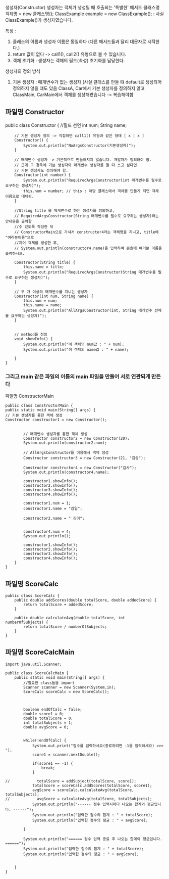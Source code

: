 생성자(Constructor)
생성자는 객체가 생성될 때 호출되는 '특별한' 메서드
클래스명 객체명 = new 클래스명();
ClassExample example = new ClassExample();
: 사실 ClassExample()가 생성자였습니다.

특징 :
1. 클래스의 이름과 생성자 이름은 동일하다
   (다른 메서드들과 달리 대문자로 시작한다.)
 2. return 값이 없다 -> call1(), call2() 유형으로 볼 수 있습니다.
3. 객체 초기화 : 생성자는 객체의 필드(속성) 초기화를 담당한다.

생성자의 정의 방식
1. 기본 생성자 : 매개변수가 없는 생성자
   (사실 클래스를 만들 떄  default로 생성되어 정의하지 않을 떄도 있음
   ClassA, Car에서 기본 생성자를 정의하지 않고
   ClassMain, CarMain에서 객체를 생성해봤습니다 -> 복습해야함
## 파일명 Constructor
public class Constructor {
//필드 선언
int num;
String name;
``````
    // 기본 생성자 정의 -> 직접하면 call1() 유형과 같은 형태 [ x | x ]
    Constructor() {
        System.out.println("NoArgsConstructor(기본생성자)");
    }

    // 매개변수 생성자 -> 기본적으로 만들어지지 않습니다. 개발자가 정의해야 함.
    // 근데 그 경우에 기본 생성자와 매개변수 생성자를 둘 다 쓰고 싶다면
    // 기본 생성자도 정의해야 함.
    Constructor(int number) {
        System.out.println("RequiredArgsConstructor(int 매개변수를 필수로 요구하는 생성자)");
        this.num = number; // this : 해당 클래스에서 객체를 만들게 되면 객체 이름으로 대체됨.
    }

    //String title 을 매개변수로 하는 생성자를 정의하고,
    // RequiredArgsConstructor(String 매개변수를 필수로 요구하는 생성자)라는 안내문을 출력할
    //수 있도록 작성한 뒤
    // ConstructorMain으로 가셔서 constructor4라는 객체명을 지니고, title에 "여러분이름"으로
    //지어 객체를 생성한 후,
    // System.out.println(constructor4.name)을 입력하여 콘솔에 여러분 이름을 출력하시오.

    Constructor(String title) {
        this.name = title;
        System.out.println("RequiredArgsConstructor(String 매개변수를 필수로 요구하는 생성자)");
    }

    // 두 개 이상의 매개변수를 지니는 생성자
    Constructor(int num, String name) {
        this.num = num;
        this.name = name;
        System.out.println("AllArgsConstructor(int, String 매개변수 전체를 요구하는 생성자)");
    }


    // method를 정의
    void showInfo() {
        System.out.println("이 객체의 num값 : " + num);
        System.out.println("이 객체의 name값 : " + name);

    }
}
``````

### 그리고 main 같은 파일의 이름의 main 파일을 만들어 서로 연관되게 만든다
파일명 ConstructorMain

``````
public class ConstructorMain {
public static void main(String[] args) {
// 기본 생성자를 통한 객체 생성
Constructor constructor1 = new Constructor();


        // 매개변수 생성자를 통한 객체 생성
        Constructor constructor2 = new Constructor(20);
        System.out.println(constructor2.num);

        // AllArgsConstructor를 이용해서 객체 생성
        Constructor constructor3 = new Constructor(21, "김삼");

        Constructor constructor4 = new Constructor("김사");
        System.out.println(constructor4.name);

        constructor1.showInfo();
        constructor2.showInfo();
        constructor3.showInfo();
        constructor4.showInfo();

        constructor1.num = 1;
        constructor1.name = "김일";

        constructor2.name = " 김이";


        constructor4.num = 4;
        System.out.println();

        constructor1.showInfo();
        constructor2.showInfo();
        constructor3.showInfo();
        constructor4.showInfo();
    }
}
``````
## 파일명 ScoreCalc
``````
public class ScoreCalc {
    public double addScores(double totalScore, double addedScore) {
        return totalScore + addedScore;
    }

    public double calculateAvg(double totalScore, int numberOfSubjects) {
        return totalScore / numberOfSubjects;
    }
}
``````
## 파일명 ScoreCalcMain
``````
import java.util.Scanner;

public class ScoreCalcMain {
    public static void main(String[] args) {
        //필요한 class들을 import
        Scanner scanner = new Scanner(System.in);
        ScoreCalc scoreCalc = new ScoreCalc();



        boolean endOfCalc = false;
        double score1 = 0;
        double totalScore = 0;
        int totalSubjects = 1;
        double avgScore = 0;


        while(!endOfCalc) {
            System.out.print("점수를 입력하세요(종료하려면 -1을 입력하세요) >>> ");
            score1 = scanner.nextDouble();

            if(score1 == -1) {
                break;
            }

//            totalScore = addSubject(totalScore, score1);
            totalScore = scoreCalc.addScores(totalScore, score1);
            avgScore = scoreCalc.calculateAvg(totalScore, totalSubjects);
//            avgScore = calculateAvg(totalScore, totalSubjects);
            System.out.println("------ 점수 입력시마다 나오는 합계와 평균입니다. ------");
            System.out.println("입력한 점수의 합계 : " + totalScore);
            System.out.println("입력한 점수의 평균 : " + avgScore);

        }

        System.out.println("====== 점수 입력 종료 후 나오는 합계와 평균입니다. ======");
        System.out.println("입력한 점수의 합계 : " + totalScore);
        System.out.println("입력한 점수의 평균 : " + avgScore);


    }
}
``````